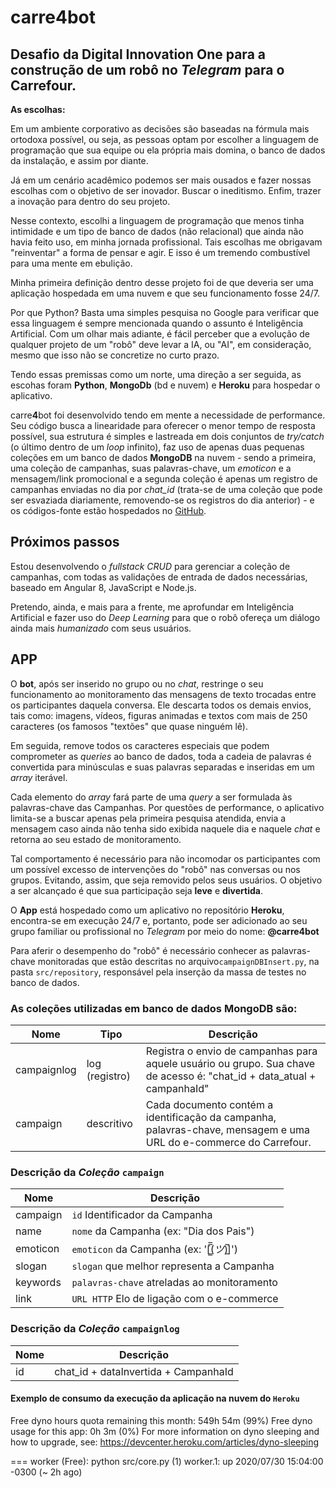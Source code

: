 # carre4bot

## Desafio da Digital Innovation One para a construção de um robô no _Telegram_ para o Carrefour.

**As escolhas:**

Em um ambiente corporativo as decisões são baseadas na fórmula mais ortodoxa possível, ou seja, as pessoas optam por escolher a linguagem de 
programação que sua equipe ou ela própria mais domina, o banco de dados da instalação, e assim por diante.

Já em um cenário acadêmico podemos ser mais ousados e fazer nossas escolhas com o objetivo de ser inovador. Buscar o ineditismo. Enfim, trazer a 
inovação para dentro do seu projeto.

Nesse contexto, escolhi a linguagem de programação que menos tinha intimidade e um tipo de banco de dados (não relacional) que ainda não havia feito 
uso, em minha jornada profissional. Tais escolhas me obrigavam "reinventar" a forma de pensar e agir. E isso é um tremendo combustível para uma 
mente em ebulição.

Minha primeira definição dentro desse projeto foi de que deveria ser uma aplicação hospedada em uma nuvem e que seu funcionamento fosse 24/7.

Por que Python? Basta uma simples pesquisa no Google para verificar que essa linguagem é sempre mencionada quando o assunto é Inteligência Artificial. 
Com um olhar mais adiante, é fácil perceber que a evolução de qualquer projeto de um "robô" deve levar a IA, ou "AI", em consideração, mesmo que isso não 
se concretize no curto prazo.

Tendo essas premissas como um norte, uma direção a ser seguida, as escohas foram **Python**, **MongoDb** (bd e nuvem) e **Heroku** para hospedar o aplicativo. 

carre**4**bot foi desenvolvido tendo em mente a necessidade de performance. Seu código busca a linearidade para oferecer o menor tempo de resposta possível, 
sua estrutura é simples e lastreada em dois conjuntos de _try/catch_ (o último dentro de um _loop_ infinito), faz uso de apenas duas pequenas coleções em um banco de dados **MongoDB** na nuvem - sendo a primeira, uma coleção de campanhas, suas palavras-chave, 
um _emoticon_ e a mensagem/link promocional e a segunda coleção é apenas um registro de campanhas enviadas no dia por _chat_id_ (trata-se de uma coleção que pode 
ser esvaziada diariamente, removendo-se os registros do dia anterior) - e os códigos-fonte estão hospedados no [GitHub](https://github.com/CharlesHMiranda/carre4bot).


## Próximos passos

Estou desenvolvendo o _fullstack CRUD_ para gerenciar a coleção de campanhas, com todas as validações de entrada de dados necessárias, baseado em Angular 8, JavaScript e Node.js.

Pretendo, ainda, e mais para a frente, me aprofundar em Inteligência Artificial e fazer uso do _Deep Learning_ para que o robô ofereça um diálogo ainda mais _humanizado_ com seus usuários.

## APP

O **bot**, após ser inserido no grupo ou no _chat_, restringe o seu funcionamento ao monitoramento das mensagens de texto trocadas entre os participantes daquela conversa. 
Ele descarta todos os demais envios, tais como: imagens, vídeos, figuras animadas e textos com mais de 250 caracteres (os famosos "textões" que quase ninguém lê).

Em seguida, remove todos os caracteres especiais que podem comprometer as _queries_ ao banco de dados, toda a cadeia de palavras é convertida para minúsculas e 
suas palavras separadas e inseridas em um _array_ iterável.

Cada elemento do _array_ fará parte de uma _query_ a ser formulada às palavras-chave das Campanhas. Por questões de performance, o aplicativo limita-se a buscar apenas 
pela primeira pesquisa atendida, envia a mensagem caso ainda não tenha sido exibida naquele dia e naquele _chat_ e retorna ao seu estado de monitoramento.

Tal comportamento é necessário para não incomodar os participantes com um possível excesso de intervenções do "robô" nas conversas ou nos grupos. Evitando, assim, que seja removido pelos seus usuários.
O objetivo a ser alcançado é que sua participação seja **leve** e **divertida**.

O **App** está hospedado como um aplicativo no repositório **Heroku**, encontra-se em execução 24/7 e, portanto,  pode ser adicionado ao seu 
grupo familiar ou profissional no _Telegram_ por meio do nome: **@carre4bot**

Para aferir o desempenho do "robô" é necessário conhecer as palavras-chave monitoradas que estão descritas no arquivo`campaignDBInsert.py`, na pasta `src/repository`, 
responsável pela inserção da massa de testes no banco de dados.

### As coleções utilizadas em banco de dados MongoDB são:

| Nome           | Tipo             | Descrição                                                                                                                                |
| -------------- | ---------------- | ---------------------------------------------------------------------------------------------------------------------------------------- |
| campaignlog    | log (registro)   | Registra o envio de campanhas para aquele usuário ou grupo. Sua chave de acesso é: "chat_id + data_atual + campanhaId"                   |
| campaign       | descritivo       | Cada documento contém a identificação da campanha, palavras-chave, mensagem e uma URL do e-commerce do Carrefour.|

### Descrição da _Coleção_ `campaign`

| Nome     | Descrição                                   |
| -------- | ------------------------------------------- |
| campaign | `id` Identificador da Campanha                |
| name     | `nome` da Campanha (ex: "Dia dos Pais")       |
| emoticon | `emoticon` da Campanha (ex: '[̲̅$̲̅(ツ)$̲̅]')        |
| slogan   | `slogan` que melhor representa a Campanha     |
| keywords | `palavras-chave` atreladas ao monitoramento   |
| link     | `URL HTTP` Elo de ligação com o e-commerce    |

### Descrição da _Coleção_ `campaignlog`

| Nome     | Descrição                                   |
| -------- | ------------------------------------------- |
| id       | chat_id + dataInvertida + CampanhaId        |


#### Exemplo de consumo da execução da aplicação na nuvem do `Heroku`

Free dyno hours quota remaining this month: 549h 54m (99%)
Free dyno usage for this app: 0h 3m (0%)
For more information on dyno sleeping and how to upgrade, see:
https://devcenter.heroku.com/articles/dyno-sleeping

=== worker (Free): python src/core.py (1)
worker.1: up 2020/07/30 15:04:00 -0300 (~ 2h ago)
